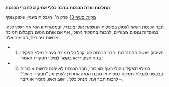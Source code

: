 **החלטת ועדת הכנסת בדבר כללי אתיקה לחברי הכנסת**

[מקור: סעיף 13](https://he.wikisource.org/wiki/כללי_אתיקה_לחברי_הכנסת#סעיף_13)
פרק ה׳: הגבלות בעניין עיסוק נוסף

חבר הכנסת רשאי לעסוק בפעילות הנושאת אופי ציבורי, ובמסגרת זו הוא אף רשאי לכהן במוסדות וגופים ציבוריים, לרבות בתפקיד ניהולי, אף אם אותם גופים מקבלים תמיכה מרשות ציבורית, בסייגים אלה:

- 1. העיסוק ייעשה בהתנדבות וחבר הכנסת לא יקבל כל תמורה בעבור מילוי תפקידו בגוף הציבורי או בקשר למילוי תפקידו האמור;
- 2. במילוי תפקיד ניהולי בגוף הציבורי, חבר הכנסת לא יפנה לרשות ציבורית בבקשה לקבלת תמיכה כספית או טובת הנאה אחרת; לעניין זה, ”תפקיד ניהולי“ – לרבות חבר ועד, מנהל כללי, יושב ראש, מזכיר או גזבר.
